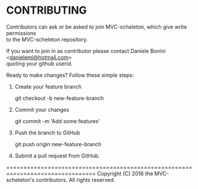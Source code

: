 
# CONTRIBUTING  

Contributors can ask or be asked to join MVC-scheleton, which give write permissions  
to the MVC-scheleton repository.  
  
If you want to join in as contributor please contact Daniele Bonini <<danielemi@hotmail.com>>  
quoting your github userid.  
  
Ready to make changes? Follow these simple steps:  
  
1. Create your feature branch

    git checkout -b new-feature-branch  

2. Commit your changes
  
    git commit -m 'Add some features'

3. Push the branch to GitHub

    git push origin new-feature-branch
       
4. Submit a pull request from GitHub.  

================================================================================
Copyright (C) 2016 the MVC-scheleton's contributors. All rights reserved.

